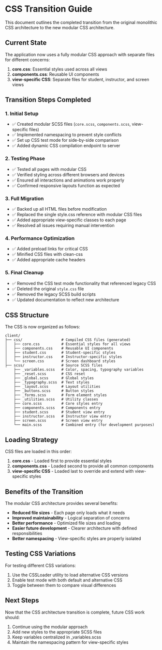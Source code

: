 # CSS Transition Guide

This document outlines the completed transition from the original monolithic CSS architecture to the new modular CSS architecture.

## Current State

The application now uses a fully modular CSS approach with separate files for different concerns:

1. **core.css**: Essential styles used across all views
2. **components.css**: Reusable UI components
3. **view-specific CSS**: Separate files for student, instructor, and screen views

## Transition Steps Completed

### 1. Initial Setup

- ✅ Created modular SCSS files (`core.scss`, `components.scss`, view-specific files)
- ✅ Implemented namespacing to prevent style conflicts
- ✅ Set up CSS test mode for side-by-side comparison
- ✅ Added dynamic CSS compilation endpoint to server

### 2. Testing Phase

- ✅ Tested all pages with modular CSS
- ✅ Verified styling across different browsers and devices
- ✅ Ensured all interactions and animations work properly
- ✅ Confirmed responsive layouts function as expected

### 3. Full Migration

- ✅ Backed up all HTML files before modification
- ✅ Replaced the single style.css reference with modular CSS files
- ✅ Added appropriate view-specific classes to each page
- ✅ Resolved all issues requiring manual intervention

### 4. Performance Optimization

- ✅ Added preload links for critical CSS
- ✅ Minified CSS files with clean-css
- ✅ Added appropriate cache headers

### 5. Final Cleanup

- ✅ Removed the CSS test mode functionality that referenced legacy CSS
- ✅ Deleted the original `style.css` file
- ✅ Removed the legacy SCSS build scripts
- ✅ Updated documentation to reflect new architecture

## CSS Structure

The CSS is now organized as follows:

```
client/
├── css/                  # Compiled CSS files (generated)
│   ├── core.css          # Essential styles for all views
│   ├── components.css    # Reusable UI components
│   ├── student.css       # Student-specific styles
│   ├── instructor.css    # Instructor-specific styles
│   └── screen.css        # Screen dashboard styles
├── scss/                 # Source SCSS files
    ├── _variables.scss   # Color, spacing, typography variables
    ├── _reset.scss       # CSS reset
    ├── _global.scss      # Global styles
    ├── _typography.scss  # Text styles
    ├── _layout.scss      # Layout utilities
    ├── _buttons.scss     # Button styles
    ├── _forms.scss       # Form element styles
    ├── _utilities.scss   # Utility classes
    ├── core.scss         # Core styles entry
    ├── components.scss   # Components entry
    ├── student.scss      # Student view entry
    ├── instructor.scss   # Instructor view entry
    ├── screen.scss       # Screen view entry
    └── main.scss         # Combined entry (for development purposes)
```

## Loading Strategy

CSS files are loaded in this order:

1. **core.css** - Loaded first to provide essential styles
2. **components.css** - Loaded second to provide all common components
3. **view-specific CSS** - Loaded last to override and extend with view-specific styles

## Benefits of the Transition

The modular CSS architecture provides several benefits:

- **Reduced file sizes** - Each page only loads what it needs
- **Improved maintainability** - Logical separation of concerns
- **Better performance** - Optimized file sizes and loading
- **Easier future development** - Clearer architecture with defined responsibilities
- **Better namespacing** - View-specific styles are properly isolated

## Testing CSS Variations

For testing different CSS variations:

1. Use the CSSLoader utility to load alternative CSS versions
2. Enable test mode with both default and alternative CSS
3. Toggle between them to compare visual differences

## Next Steps

Now that the CSS architecture transition is complete, future CSS work should:

1. Continue using the modular approach
2. Add new styles to the appropriate SCSS files
3. Keep variables centralized in _variables.scss
4. Maintain the namespacing pattern for view-specific styles 